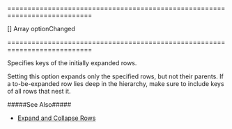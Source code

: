 ===========================================================================
<!--default-->[]<!--/default-->
<!--type-->Array<any><!--/type-->
<!--firedEvents-->optionChanged<!--/firedEvents-->
===========================================================================

<!--shortDescription-->
Specifies keys of the initially expanded rows.
<!--/shortDescription-->

<!--fullDescription-->
Setting this option expands only the specified rows, but not their parents. If a to-be-expanded row lies deep in the hierarchy, make sure to include keys of all rows that nest it.

#####See Also#####
- [Expand and Collapse Rows](/Documentation/Guide/Widgets/TreeList/Expand_and_Collapse_Rows/#API)
<!--/fullDescription-->